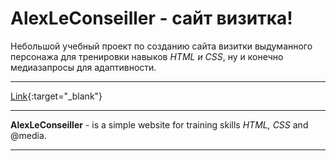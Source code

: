 # AlexLeConseiller - сайт визитка!
Небольшой учебный проект по созданию сайта визитки выдуманного персонажа для тренировки навыков *HTML и CSS*, ну и конечно медиазапросы для адаптивности.
***
[Link](https://golovanovalex.github.io/AlexLeConseiller/){:target="_blank"}
***
**AlexLeConseiller** - is a simple website for training skills *HTML, CSS* and @media.
***

